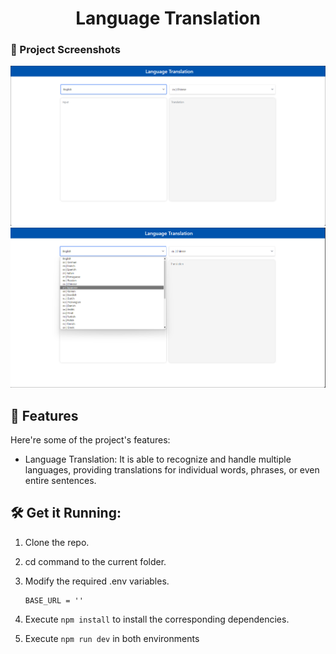 <h1 align="center" id="title">Language Translation</h1>

### 📸 Project Screenshots

![project-screenshot](../../../assets/img/trans_ui_init.png)
![project-screenshot](../../../assets/img/trans_ui_select.png)

<h2>🧐 Features</h2>

Here're some of the project's features:

- Language Translation: It is able to recognize and handle multiple languages, providing translations for individual words, phrases, or even entire sentences.

<h2>🛠️ Get it Running:</h2>

1. Clone the repo.

2. cd command to the current folder.

3. Modify the required .env variables.
   ```
   BASE_URL = ''
   ```
4. Execute `npm install` to install the corresponding dependencies.

5. Execute `npm run dev` in both environments
